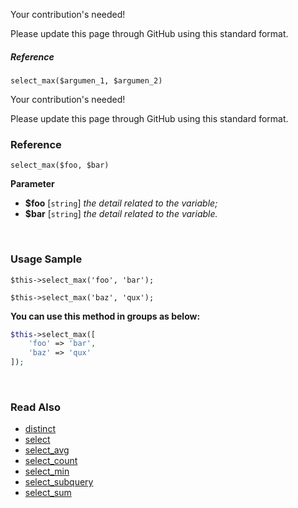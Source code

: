 Your contribution's needed!

Please update this page through GitHub using this standard format.

##### Reference

`select_max($argumen_1, $argumen_2)`

Your contribution's needed!

Please update this page through GitHub using this standard format.

### Reference
`select_max($foo, $bar)`

**Parameter**
* **$foo** [`string`] *the detail related to the variable;*
* **$bar** [`string`] *the detail related to the variable.*

&nbsp;

### Usage Sample
`$this->select_max('foo', 'bar');`

`$this->select_max('baz', 'qux');`

**You can use this method in groups as below:**
```php
$this->select_max([
    'foo' => 'bar',
    'baz' => 'qux'
]);
```

&nbsp;

### Read Also
* [distinct](./distinct)
* [select](./select)
* [select_avg](./select_avg)
* [select_count](./select_count)
* [select_min](./select_min)
* [select_subquery](./select_subquery)
* [select_sum](./select_sum)
